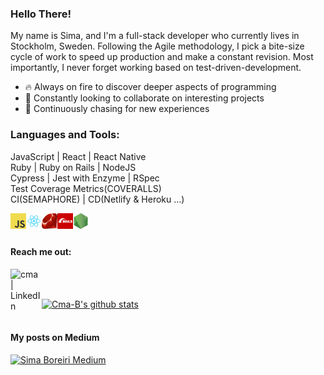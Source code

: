 ### Hello There!
My name is Sima, and I'm a full-stack developer who currently lives in Stockholm, Sweden. Following the Agile methodology, I  pick a bite-size cycle of work to speed up production and make a constant revision. Most importantly, I  never forget working based on test-driven-development.

- :fire: Always on fire to discover deeper aspects of programming
- :muscle: Constantly looking to collaborate on interesting projects
- :flashlight: Continuously chasing for new experiences


### Languages and Tools:
JavaScript | React | React Native <br />
Ruby | Ruby on Rails | NodeJS <br />
Cypress | Jest with Enzyme | RSpec <br />
Test Coverage Metrics(COVERALLS) <br />
CI(SEMAPHORE) | CD(Netlify & Heroku ...)

<img align="left" alt="JavaScript" width="25px" src="https://raw.githubusercontent.com/github/explore/80688e429a7d4ef2fca1e82350fe8e3517d3494d/topics/javascript/javascript.png" />
<img align="left" alt="React" width="25px" src="https://raw.githubusercontent.com/github/explore/80688e429a7d4ef2fca1e82350fe8e3517d3494d/topics/react/react.png" />
<img align="left" alt="Ruby" width="25px" src="https://raw.githubusercontent.com/github/explore/80688e429a7d4ef2fca1e82350fe8e3517d3494d/topics/ruby/ruby.png" />
<img align="left" alt="Rails" width="25px" src="https://raw.githubusercontent.com/github/explore/80688e429a7d4ef2fca1e82350fe8e3517d3494d/topics/rails/rails.png" />
 <img align="left" alt="NodeJS" width="25px"  src="https://raw.githubusercontent.com/github/explore/80688e429a7d4ef2fca1e82350fe8e3517d3494d/topics/nodejs/nodejs.png"/><br /> <br />
 
#### Reach me out:
[<img align="left" alt="cma | LinkedIn" width="50px" src="https://dwglogo.com/wp-content/uploads/2020/06/Linkedin_symbol_transparent.png" />](https://www.linkedin.com/in/sima-boreiri-18142b150/)
<br/> <br/>

[![Cma-B's github stats](https://github-readme-stats.vercel.app/api?username=Cma-B)](https://github.com/Cma-B/github-readme-stats)
<br /><br />
#### My posts on Medium
[![Sima Boreiri Medium](https://mediumblog-cards.vercel.app/getMediumBlogs?username=sima.boreiri)](https://medium.com/@sima.boreiri)
<!--
**Cma-B/Cma-B** is a ✨ _special_ ✨ repository because its `README.md` (this file) appears on your GitHub profile.


